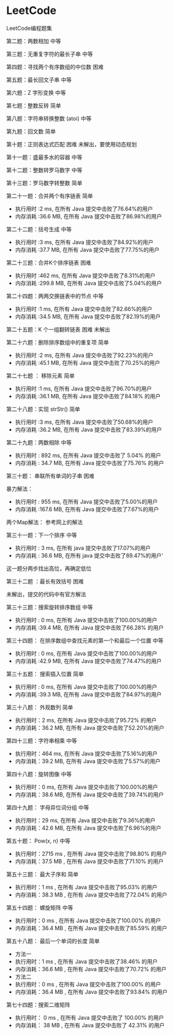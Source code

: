 # LeetCode
LeetCode编程题集


第二题：两数相加    				中等	

第三题：无重复字符的最长子串    	中等	

第四题：寻找两个有序数组的中位数    困难	

第五题：最长回文子串    			中等	

第六题：Z 字形变换    				中等	

第七题：整数反转    				简单	

第八题：字符串转换整数 (atoi)    	中等	

第九题：回文数    					简单	

第十题：正则表达式匹配    			困难	 未解出，要使用动态规划

第十一题：盛最多水的容器   			中等
	
第十二题：整数转罗马数字  		    中等
 		
第十三题：罗马数字转整数   			简单	

第二十一题：合并两个有序链表        简单

 * 执行用时 :2 ms, 在所有 Java 提交中击败了76.64%的用户
 * 内存消耗 :36.6 MB, 在所有 Java 提交中击败了86.98%的用户

第二十二题：括号生成             中等
 * 执行用时 :3 ms, 在所有 Java 提交中击败了84.92%的用户
 * 内存消耗 :37.7 MB, 在所有 Java 提交中击败了77.75%的用户

第二十三题：合并K个排序链表         困难
 * 执行用时 :462 ms, 在所有 Java 提交中击败了8.31%的用户
 * 内存消耗 :299.8 MB, 在所有 Java 提交中击败了5.04%的用户
 
 
第二十四题：两两交换链表中的节点    中等

 * 执行用时 :1 ms, 在所有 Java 提交中击败了82.66%的用户
 * 内存消耗 :34.5 MB, 在所有 Java 提交中击败了82.19%的用户



第二十五题：K 个一组翻转链表        困难  未解出



第二十六题：删除排序数组中的重复项  简单

 * 执行用时 :2 ms, 在所有 Java 提交中击败了92.23%的用户
 * 内存消耗 :45.1 MB, 在所有 Java 提交中击败了70.25%的用户

第二十七题 ： 移除元素  简单

 * 执行用时 :1 ms, 在所有 Java 提交中击败了96.70%的用户
 * 内存消耗 :36.1 MB, 在所有 Java 提交中击败了84.18% 的用户


第二十八题：实现 strStr()           简单
 * 执行用时 :3 ms, 在所有 Java 提交中击败了50.68%的用户
 * 内存消耗 :36.2 MB, 在所有 Java 提交中击败了83.39%的用户

第二十九题：两数相除                中等
 * 执行用时 : 892 ms, 在所有 Java 提交中击败了 5.04% 的用户
 * 内存消耗 : 34.7 MB, 在所有 Java 提交中击败了75.76% 的用户



第三十题： 串联所有单词的子串       困难

暴力解法：
 * 执行用时 : 955 ms, 在所有 Java 提交中击败了5.00%的用户
 * 内存消耗 :167.6 MB, 在所有 Java 提交中击败了7.67%的用户
 
 两个Map解法：
 参考网上的解法
 
 第三十一题：下一个排序        中等
 
 * 执行用时 : 3 ms, 在所有 java 提交中击败了17.07%的用户
 * 内存消耗 : 36.6 MB, 在所有 java 提交中击败了89.47%的用户‘
 
 这一题分两步找出高位，再确定低位
 
 第三十二题 ：最长有效括号  困难
 
 未解出，提交的代码中有官方解法
 
 
 第三十三题：搜索旋转排序数组  中等
 
 * 执行用时 : 0 ms, 在所有 Java 提交中击败了100.00%的用户
 * 内存消耗 :39.4  MB, 在所有 Java 提交中击败了66.28% 的用户
 
 
 第三十四题：  在排序数组中查找元素的第一个和最后一个位置   中等
 
 * 执行用时 : 0 ms, 在所有 Java 提交中击败了100.00%的用户
 * 内存消耗 :42.9 MB, 在所有 Java 提交中击败了74.47%的用户
 
 第三十五题： 搜索插入位置    简单
 
 * 执行用时 : 0 ms, 在所有 Java 提交中击败了100.00%的用户
 * 内存消耗 :39.3 MB, 在所有 Java 提交中击败了84.97%的用户
 
 第三十八题： 外观数列    简单
 
 * 执行用时：2 ms, 在所有 Java 提交中击败了95.72% 的用户
 * 内存消耗：36.2 MB, 在所有 Java 提交中击败了52.20%的用户

 第四十三题：字符串相乘     中等
 * 执行用时：464 ms, 在所有 Java 提交中击败了5.16%的用户
 * 内存消耗：39.2 MB, 在所有 Java 提交中击败了5.57%的用户
 
 第四十八题：旋转图像    中等
 * 执行用时：0 ms, 在所有 Java 提交中击败了100.00%的用户
 * 内存消耗：38.6 MB, 在所有 Java 提交中击败了39.74%的用户
 
 
 第四十九题： 字母异位词分组 中等
 * 执行用时：29 ms, 在所有 Java 提交中击败了9.36%的用户
 * 内存消耗：42.6 MB, 在所有 Java 提交中击败了6.96%的用户
 
 第五十题： Pow(x, n) 中等
 * 执行用时：2715 ms , 在所有 Java 提交中击败了98.80% 的用户
 * 内存消耗：37.5 MB , 在所有 Java 提交中击败了71.10% 的用户

 第五十三题： 最大子序和 简单
 * 执行用时：1 ms , 在所有 Java 提交中击败了95.03% 的用户
 * 内存消耗：38.3 MB , 在所有 Java 提交中击败了72.04% 的用户
 
 第五十四题： 螺旋矩阵 中等
 * 执行用时：0 ms , 在所有 Java 提交中击败了100.00% 的用户
 * 内存消耗：36.4 MB , 在所有 Java 提交中击败了85.59% 的用户


第五十八题： 最后一个单词的长度  简单
* 方法一
* 执行用时：1 ms , 在所有 Java 提交中击败了38.46% 的用户
* 内存消耗：36.6 MB , 在所有 Java 提交中击败了70.72% 的用户
* 方法二
* 执行用时：0 ms , 在所有 Java 提交中击败了100.00% 的用户
* 内存消耗：36.4 MB , 在所有 Java 提交中击败了93.84% 的用户

第七十四题：搜索二维矩阵

* 执行用时： 0 ms , 在所有 Java 提交中击败了 100.00% 的用户
* 内存消耗： 38 MB , 在所有 Java 提交中击败了 42.31% 的用户
